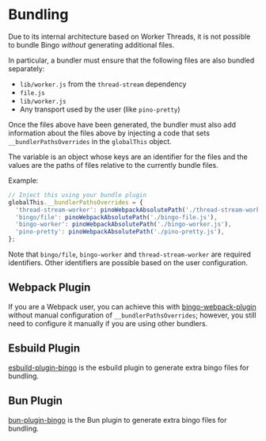 # Bundling

Due to its internal architecture based on Worker Threads, it is not possible to bundle Bingo *without* generating additional files.

In particular, a bundler must ensure that the following files are also bundled separately:

* `lib/worker.js` from the `thread-stream` dependency
* `file.js`
* `lib/worker.js`
* Any transport used by the user (like `pino-pretty`)

Once the files above have been generated, the bundler must also add information about the files above by injecting a code that sets `__bundlerPathsOverrides` in the `globalThis` object.

The variable is an object whose keys are an identifier for the files and the values are the paths of files relative to the currently bundle files.

Example:

```javascript
// Inject this using your bundle plugin
globalThis.__bundlerPathsOverrides = {
  'thread-stream-worker': pinoWebpackAbsolutePath('./thread-stream-worker.js')
  'bingo/file': pinoWebpackAbsolutePath('./bingo-file.js'),
  'bingo-worker': pinoWebpackAbsolutePath('./bingo-worker.js'),
  'pino-pretty': pinoWebpackAbsolutePath('./pino-pretty.js'),
};
```

Note that `bingo/file`, `bingo-worker` and `thread-stream-worker` are required identifiers. Other identifiers are possible based on the user configuration.

## Webpack Plugin

If you are a Webpack user, you can achieve this with [bingo-webpack-plugin](https://github.com/bingojs/bingo-webpack-plugin) without manual configuration of `__bundlerPathsOverrides`; however, you still need to configure it manually if you are using other bundlers.

## Esbuild Plugin

[esbuild-plugin-bingo](https://github.com/davipon/esbuild-plugin-bingo) is the esbuild plugin to generate extra bingo files for bundling.

## Bun Plugin

[bun-plugin-bingo](https://github.com/vktrl/bun-plugin-bingo) is the Bun plugin to generate extra bingo files for bundling.